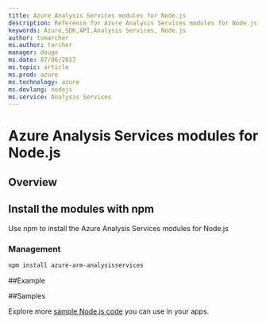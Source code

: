 ```yaml
---
title: Azure Analysis Services modules for Node.js
description: Reference for Azure Analysis Services modules for Node.js
keywords: Azure,SDK,API,Analysis Services, Node.js
author: tomarcher
ms.author: tarcher
manager: douge
ms.date: 07/06/2017
ms.topic: article
ms.prod: azure
ms.technology: azure
ms.devlang: nodejs
ms.service: Analysis Services
---
```


# Azure Analysis Services modules for Node.js

## Overview

## Install the modules with npm

Use npm to install the Azure Analysis Services modules for Node.js



### Management
```bash
npm install azure-arm-analysisservices
```


##Example

##Samples

Explore more [sample Node.js code](https://azure.microsoft.com/resources/samples/?platform=nodejs) you can use in your apps.